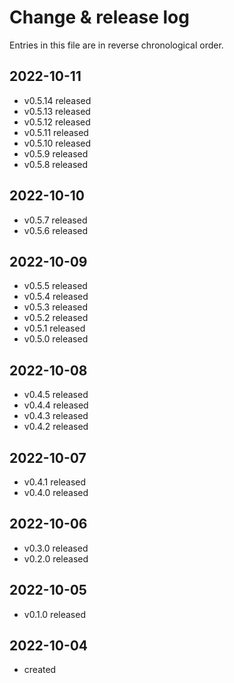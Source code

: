 # Change & release log

Entries in this file are in reverse chronological order.

## 2022-10-11

* v0.5.14 released
* v0.5.13 released
* v0.5.12 released
* v0.5.11 released
* v0.5.10 released
* v0.5.9 released
* v0.5.8 released

## 2022-10-10

* v0.5.7 released
* v0.5.6 released

## 2022-10-09

* v0.5.5 released
* v0.5.4 released
* v0.5.3 released
* v0.5.2 released
* v0.5.1 released
* v0.5.0 released

## 2022-10-08

* v0.4.5 released
* v0.4.4 released
* v0.4.3 released
* v0.4.2 released

## 2022-10-07

* v0.4.1 released
* v0.4.0 released

## 2022-10-06

* v0.3.0 released
* v0.2.0 released

## 2022-10-05

* v0.1.0 released

## 2022-10-04

* created
